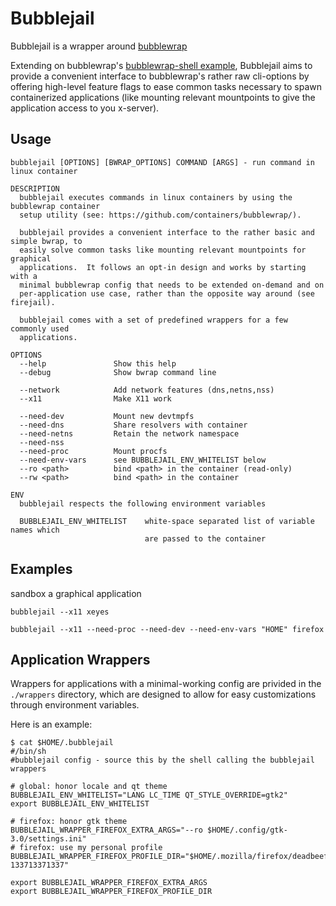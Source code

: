 # Bubblejail

Bubblejail is a wrapper around [bubblewrap](https://github.com/containers/bubblewrap/)

Extending on bubblewrap's
[bubblewrap-shell example](https://github.com/containers/bubblewrap/blob/b8e6e1159e63045679ae57b8b379b39eae7798a6/demos/bubblewrap-shell.sh),
Bubblejail aims to provide a convenient interface to bubblewrap's rather raw
cli-options by offering high-level feature flags to ease common tasks necessary
to spawn containerized applications (like mounting relevant mountpoints to give
the application access to you x-server).

## Usage

```
bubblejail [OPTIONS] [BWRAP_OPTIONS] COMMAND [ARGS] - run command in linux container

DESCRIPTION
  bubblejail executes commands in linux containers by using the bubblewrap container
  setup utility (see: https://github.com/containers/bubblewrap/).

  bubblejail provides a convenient interface to the rather basic and simple bwrap, to
  easily solve common tasks like mounting relevant mountpoints for graphical
  applications.  It follows an opt-in design and works by starting with a
  minimal bubblewrap config that needs to be extended on-demand and on
  per-application use case, rather than the opposite way around (see firejail).

  bubblejail comes with a set of predefined wrappers for a few commonly used
  applications.

OPTIONS
  --help               Show this help
  --debug              Show bwrap command line

  --network            Add network features (dns,netns,nss)
  --x11                Make X11 work

  --need-dev           Mount new devtmpfs
  --need-dns           Share resolvers with container
  --need-netns         Retain the network namespace
  --need-nss
  --need-proc          Mount procfs
  --need-env-vars      see BUBBLEJAIL_ENV_WHITELIST below
  --ro <path>          bind <path> in the container (read-only)
  --rw <path>          bind <path> in the container

ENV
  bubblejail respects the following environment variables

  BUBBLEJAIL_ENV_WHITELIST    white-space separated list of variable names which
                              are passed to the container
```

## Examples

sandbox a graphical application
```
bubblejail --x11 xeyes

bubblejail --x11 --need-proc --need-dev --need-env-vars "HOME" firefox
```

## Application Wrappers

Wrappers for applications with a minimal-working config are privided in the
`./wrappers` directory, which are designed to allow for easy customizations
through environment variables.

Here is an example:

```
$ cat $HOME/.bubblejail
#/bin/sh
#bubblejail config - source this by the shell calling the bubblejail wrappers

# global: honor locale and qt theme
BUBBLEJAIL_ENV_WHITELIST="LANG LC_TIME QT_STYLE_OVERRIDE=gtk2"
export BUBBLEJAIL_ENV_WHITELIST

# firefox: honor gtk theme
BUBBLEJAIL_WRAPPER_FIREFOX_EXTRA_ARGS="--ro $HOME/.config/gtk-3.0/settings.ini"
# firefox: use my personal profile
BUBBLEJAIL_WRAPPER_FIREFOX_PROFILE_DIR="$HOME/.mozilla/firefox/deadbeef.default-133713371337"

export BUBBLEJAIL_WRAPPER_FIREFOX_EXTRA_ARGS
export BUBBLEJAIL_WRAPPER_FIREFOX_PROFILE_DIR
```

